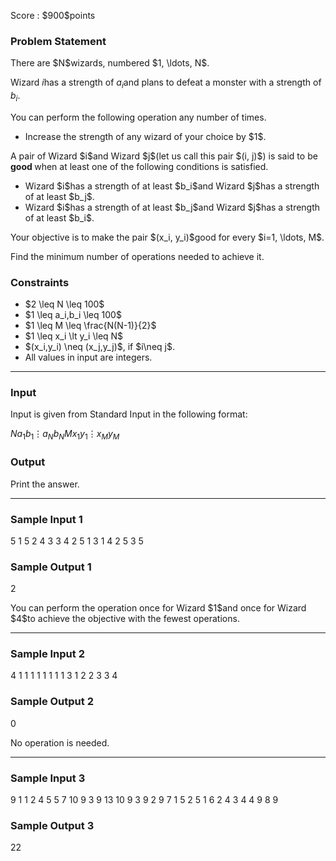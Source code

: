 
<div>

<span>

<span>

<p>
Score : $900$points
</p>

<div>

<section>

### **Problem Statement**

<p>
There are $N$wizards, numbered $1, \ldots, N$.

Wizard $i$has a strength of $a_i$and plans to defeat a monster with a strength of $b_i$.
</p>

<p>
You can perform the following operation any number of times.
</p>

<ul>

<li>
Increase the strength of any wizard of your choice by $1$.
</li>

</ul>

<p>
A pair of Wizard $i$and Wizard $j$(let us call this pair $(i, j)$) is said to be 
<strong>
good
</strong>
when at least one of the following conditions is satisfied.
</p>

<ul>

<li>
Wizard $i$has a strength of at least $b_i$and Wizard $j$has a strength of at least $b_j$.
</li>

<li>
Wizard $i$has a strength of at least $b_j$and Wizard $j$has a strength of at least $b_i$.
</li>

</ul>

<p>
Your objective is to make the pair $(x_i, y_i)$good for every $i=1, \ldots, M$.

Find the minimum number of operations needed to achieve it.
</p>

</section>

</div>

<div>

<section>

### **Constraints**

<ul>

<li>
$2 \leq N \leq 100$
</li>

<li>
$1 \leq a_i,b_i \leq 100$
</li>

<li>
$1 \leq M \leq \frac{N(N-1)}{2}$
</li>

<li>
$1 \leq x_i \lt y_i \leq N$
</li>

<li>
$(x_i,y_i) \neq (x_j,y_j)$, if $i\neq j$.
</li>

<li>
All values in input are integers.
</li>

</ul>

</section>

</div>

---

<div>

<div>

<section>

### **Input**

<p>
Input is given from Standard Input in the following format:
</p>

<div>

$N$$a_1$$b_1$$\vdots$$a_N$$b_N$$M$$x_1$$y_1$$\vdots$$x_M$$y_M$
</div>

</section>

</div>

<div>

<section>

### **Output**

<p>
Print the answer.
</p>

</section>

</div>

</div>

---

<div>

<section>

### **Sample Input 1**

<div>

5
1 5
2 4
3 3
4 2
5 1
3
1 4
2 5
3 5

</div>

</section>

</div>

<div>

<section>

### **Sample Output 1**

<div>

2

</div>

<p>
You can perform the operation once for Wizard $1$and once for Wizard $4$to achieve the objective with the fewest operations.
</p>

</section>

</div>

---

<div>

<section>

### **Sample Input 2**

<div>

4
1 1
1 1
1 1
1 1
3
1 2
2 3
3 4

</div>

</section>

</div>

<div>

<section>

### **Sample Output 2**

<div>

0

</div>

<p>
No operation is needed.
</p>

</section>

</div>

---

<div>

<section>

### **Sample Input 3**

<div>

9
1 1
2 4
5 5
7 10
9 3
9 13
10 9
3 9
2 9
7
1 5
2 5
1 6
2 4
3 4
4 9
8 9

</div>

</section>

</div>

<div>

<section>

### **Sample Output 3**

<div>

22

</div>

</section>

</div>

</span>

</span>

</div>
